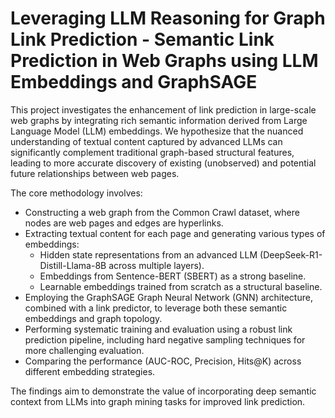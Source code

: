 # Leveraging LLM Reasoning for Graph Link Prediction - Semantic Link Prediction in Web Graphs using LLM Embeddings and GraphSAGE

This project investigates the enhancement of link prediction in large-scale web graphs by integrating rich semantic information derived from Large Language Model (LLM) embeddings. We hypothesize that the nuanced understanding of textual content captured by advanced LLMs can significantly complement traditional graph-based structural features, leading to more accurate discovery of existing (unobserved) and potential future relationships between web pages.

The core methodology involves:
* Constructing a web graph from the Common Crawl dataset, where nodes are web pages and edges are hyperlinks.
* Extracting textual content for each page and generating various types of embeddings:
    * Hidden state representations from an advanced LLM (DeepSeek-R1-Distill-Llama-8B across multiple layers).
    * Embeddings from Sentence-BERT (SBERT) as a strong baseline.
    * Learnable embeddings trained from scratch as a structural baseline.
* Employing the GraphSAGE Graph Neural Network (GNN) architecture, combined with a link predictor, to leverage both these semantic embeddings and graph topology.
* Performing systematic training and evaluation using a robust link prediction pipeline, including hard negative sampling techniques for more challenging evaluation.
* Comparing the performance (AUC-ROC, Precision, Hits@K) across different embedding strategies.

The findings aim to demonstrate the value of incorporating deep semantic context from LLMs into graph mining tasks for improved link prediction.
